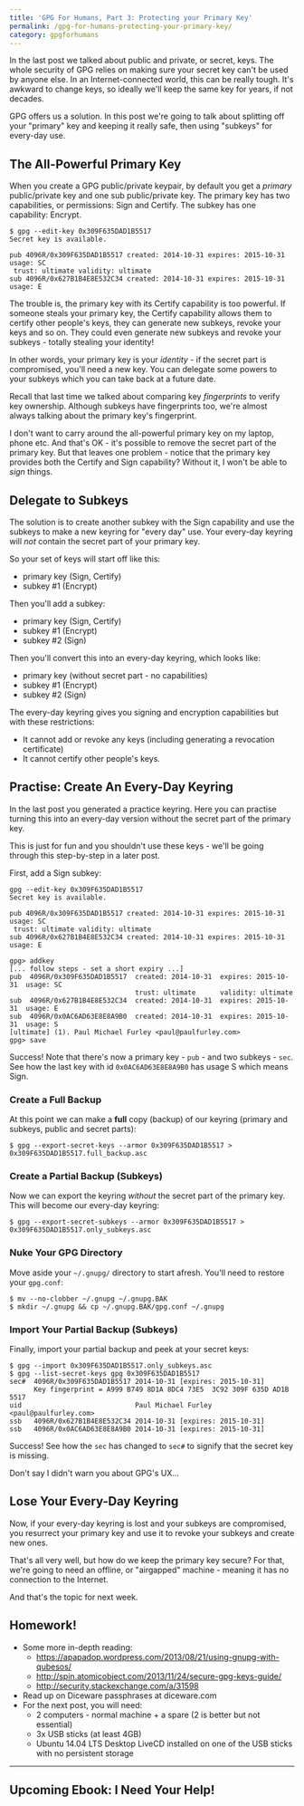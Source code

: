 ```yaml
---
title: 'GPG For Humans, Part 3: Protecting your Primary Key'
permalink: /gpg-for-humans-protecting-your-primary-key/
category: gpgforhumans
---
```

In the last post we talked about public and private, or secret, keys. The whole security of GPG relies on making sure your secret key can't be used by anyone else. In an Internet-connected world, this can be really tough. It's awkward to change keys, so ideally we'll keep the same key for years, if not decades.

GPG offers us a solution. In this post we're going to talk about splitting off your "primary" key and keeping it really safe, then using "subkeys" for every-day use.

## The All-Powerful Primary Key

When you create a GPG public/private keypair, by default you get a *primary* public/private key and one sub public/private key. The primary key has two capabilities, or permissions: Sign and Certify. The subkey has one capability: Encrypt.

    $ gpg --edit-key 0x309F635DAD1B5517
    Secret key is available.
    
    pub 4096R/0x309F635DAD1B5517 created: 2014-10-31 expires: 2015-10-31 usage: SC 
     trust: ultimate validity: ultimate
    sub 4096R/0x627B1B4E8E532C34 created: 2014-10-31 expires: 2015-10-31 usage: E


The trouble is, the primary key with its Certify capability is too powerful. If someone steals your primary key, the Certify capability allows them to certify other people's keys, they can generate new subkeys, revoke your keys and so on. They could even generate new subkeys and revoke your subkeys - totally stealing your identity!

In other words, your primary key is your *identity* - if the secret part is compromised, you'll need a new key. You can delegate some powers to your subkeys which you can take back at a future date.

Recall that last time we talked about comparing key *fingerprints* to verify key ownership. Although subkeys have fingerprints too, we're almost always talking about the primary key's fingerprint.

I don't want to carry around the all-powerful primary key on my laptop, phone etc. And that's OK - it's possible to remove the secret part of the primary key. But that leaves one problem - notice that the primary key provides both the Certify and Sign capability? Without it, I won't be able to *sign* things.

## Delegate to Subkeys

The solution is to create another subkey with the Sign capability and use the subkeys to make a new keyring for "every day" use. Your every-day keyring will *not* contain the secret part of your primary key.

So your set of keys will start off like this:

  * primary key (Sign, Certify)
  * subkey #1 (Encrypt)

Then you'll add a subkey:

  * primary key (Sign, Certify)
  * subkey #1 (Encrypt)
  * subkey #2 (Sign)

Then you'll convert this into an every-day keyring, which looks like:

  * primary key (without secret part - no capabilities)
  * subkey #1 (Encrypt)
  * subkey #2 (Sign)

The every-day keyring gives you signing and encryption capabilities but with these restrictions:

  * It cannot add or revoke any keys (including generating a revocation certificate)
  * It cannot certify other people's keys.

## Practise: Create An Every-Day Keyring

In the last post you generated a practice keyring. Here you can practise turning this into an every-day version without the secret part of the primary key.

This is just for fun and you shouldn't use these keys - we'll be going through this step-by-step in a later post.

First, add a Sign subkey:

    gpg --edit-key 0x309F635DAD1B5517
    Secret key is available.
    
    pub 4096R/0x309F635DAD1B5517 created: 2014-10-31 expires: 2015-10-31 usage: SC 
     trust: ultimate validity: ultimate
    sub 4096R/0x627B1B4E8E532C34 created: 2014-10-31 expires: 2015-10-31 usage: E
    
    gpg> addkey
    [... follow steps - set a short expiry ...]
    pub  4096R/0x309F635DAD1B5517  created: 2014-10-31  expires: 2015-10-31  usage: SC  
                                   trust: ultimate      validity: ultimate
    sub  4096R/0x627B1B4E8E532C34  created: 2014-10-31  expires: 2015-10-31  usage: E   
    sub  4096R/0x0AC6AD63E8E8A9B0  created: 2014-10-31  expires: 2015-10-31  usage: S   
    [ultimate] (1). Paul Michael Furley <paul@paulfurley.com>
    gpg> save


Success! Note that there's now a primary key - `pub` - and two subkeys - `sec`. See how the last key with id `0x0AC6AD63E8E8A9B0` has usage S which means Sign.

### Create a Full Backup

At this point we can make a **full** copy (backup) of our keyring (primary and subkeys, public and secret parts):

    $ gpg --export-secret-keys --armor 0x309F635DAD1B5517 > 0x309F635DAD1B5517.full_backup.asc


### Create a Partial Backup (Subkeys)

Now we can export the keyring *without* the secret part of the primary key. This will become our every-day keyring:

    $ gpg --export-secret-subkeys --armor 0x309F635DAD1B5517 > 0x309F635DAD1B5517.only_subkeys.asc


### Nuke Your GPG Directory

Move aside your `~/.gnupg/` directory to start afresh. You'll need to restore your `gpg.conf`:

    $ mv --no-clobber ~/.gnupg ~/.gnupg.BAK
    $ mkdir ~/.gnupg && cp ~/.gnupg.BAK/gpg.conf ~/.gnupg


### Import Your Partial Backup (Subkeys)

Finally, import your partial backup and peek at your secret keys:

    $ gpg --import 0x309F635DAD1B5517.only_subkeys.asc
    $ gpg --list-secret-keys gpg 0x309F635DAD1B5517
    sec#  4096R/0x309F635DAD1B5517 2014-10-31 [expires: 2015-10-31]
          Key fingerprint = A999 B749 8D1A 8DC4 73E5  3C92 309F 635D AD1B 5517
    uid                            Paul Michael Furley <paul@paulfurley.com>
    ssb   4096R/0x627B1B4E8E532C34 2014-10-31 [expires: 2015-10-31]
    ssb   4096R/0x0AC6AD63E8E8A9B0 2014-10-31 [expires: 2015-10-31]


Success! See how the `sec` has changed to `sec#` to signify that the secret key is missing.

Don't say I didn't warn you about GPG's UX...

## Lose Your Every-Day Keyring

Now, if your every-day keyring is lost and your subkeys are compromised, you resurrect your primary key and use it to revoke your subkeys and create new ones.

That's all very well, but how do we keep the primary key secure? For that, we're going to need an offline, or "airgapped" machine - meaning it has no connection to the Internet.

And that's the topic for next week.

## Homework!

  * Some more in-depth reading:
      * <https://apapadop.wordpress.com/2013/08/21/using-gnupg-with-qubesos/>
      * <http://spin.atomicobject.com/2013/11/24/secure-gpg-keys-guide/>
      * <http://security.stackexchange.com/a/31598>
  * Read up on Diceware passphrases at diceware.com
  * For the next post, you will need:
      * 2 computers - normal machine + a spare (2 is better but not essential)
      * 3x USB sticks (at least 4GB)
      * Ubuntu 14.04 LTS Desktop LiveCD installed on one of the USB sticks with no persistent storage

* * *

## Upcoming Ebook: I Need Your Help!

<div id="mc_embed_signup">
</div>